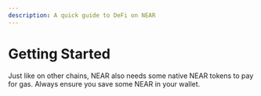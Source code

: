 ```yaml
---
description: A quick guide to DeFi on NEAR
---
```


# Getting Started

Just like on other chains, NEAR also needs some native NEAR tokens to pay for gas. Always ensure you save some NEAR in your wallet.
